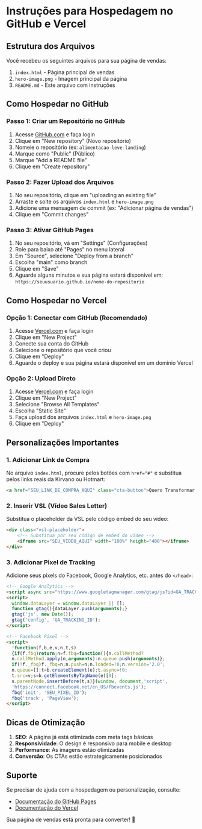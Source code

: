 # Instruções para Hospedagem no GitHub e Vercel

## Estrutura dos Arquivos

Você recebeu os seguintes arquivos para sua página de vendas:

1. `index.html` - Página principal de vendas
2. `hero-image.png` - Imagem principal da página
3. `README.md` - Este arquivo com instruções

## Como Hospedar no GitHub

### Passo 1: Criar um Repositório no GitHub

1. Acesse [GitHub.com](https://github.com) e faça login
2. Clique em "New repository" (Novo repositório)
3. Nomeie o repositório (ex: `alimentacao-leve-landing`)
4. Marque como "Public" (Público)
5. Marque "Add a README file"
6. Clique em "Create repository"

### Passo 2: Fazer Upload dos Arquivos

1. No seu repositório, clique em "uploading an existing file"
2. Arraste e solte os arquivos `index.html` e `hero-image.png`
3. Adicione uma mensagem de commit (ex: "Adicionar página de vendas")
4. Clique em "Commit changes"

### Passo 3: Ativar GitHub Pages

1. No seu repositório, vá em "Settings" (Configurações)
2. Role para baixo até "Pages" no menu lateral
3. Em "Source", selecione "Deploy from a branch"
4. Escolha "main" como branch
5. Clique em "Save"
6. Aguarde alguns minutos e sua página estará disponível em: `https://seuusuario.github.io/nome-do-repositorio`

## Como Hospedar no Vercel

### Opção 1: Conectar com GitHub (Recomendado)

1. Acesse [Vercel.com](https://vercel.com) e faça login
2. Clique em "New Project"
3. Conecte sua conta do GitHub
4. Selecione o repositório que você criou
5. Clique em "Deploy"
6. Aguarde o deploy e sua página estará disponível em um domínio Vercel

### Opção 2: Upload Direto

1. Acesse [Vercel.com](https://vercel.com) e faça login
2. Clique em "New Project"
3. Selecione "Browse All Templates"
4. Escolha "Static Site"
5. Faça upload dos arquivos `index.html` e `hero-image.png`
6. Clique em "Deploy"

## Personalizações Importantes

### 1. Adicionar Link de Compra

No arquivo `index.html`, procure pelos botões com `href="#"` e substitua pelos links reais da Kirvano ou Hotmart:

```html
<a href="SEU_LINK_DE_COMPRA_AQUI" class="cta-button">Quero Transformar Minha Alimentação!</a>
```

### 2. Inserir VSL (Vídeo Sales Letter)

Substitua o placeholder da VSL pelo código embed do seu vídeo:

```html
<div class="vsl-placeholder">
    <!-- Substitua por seu código de embed do vídeo -->
    <iframe src="SEU_VIDEO_AQUI" width="100%" height="400"></iframe>
</div>
```

### 3. Adicionar Pixel de Tracking

Adicione seus pixels do Facebook, Google Analytics, etc. antes do `</head>`:

```html
<!-- Google Analytics -->
<script async src="https://www.googletagmanager.com/gtag/js?id=GA_TRACKING_ID"></script>
<script>
  window.dataLayer = window.dataLayer || [];
  function gtag(){dataLayer.push(arguments);}
  gtag('js', new Date());
  gtag('config', 'GA_TRACKING_ID');
</script>

<!-- Facebook Pixel -->
<script>
  !function(f,b,e,v,n,t,s)
  {if(f.fbq)return;n=f.fbq=function(){n.callMethod?
  n.callMethod.apply(n,arguments):n.queue.push(arguments)};
  if(!f._fbq)f._fbq=n;n.push=n;n.loaded=!0;n.version='2.0';
  n.queue=[];t=b.createElement(e);t.async=!0;
  t.src=v;s=b.getElementsByTagName(e)[0];
  s.parentNode.insertBefore(t,s)}(window, document,'script',
  'https://connect.facebook.net/en_US/fbevents.js');
  fbq('init', 'SEU_PIXEL_ID');
  fbq('track', 'PageView');
</script>
```

## Dicas de Otimização

1. **SEO**: A página já está otimizada com meta tags básicas
2. **Responsividade**: O design é responsivo para mobile e desktop
3. **Performance**: As imagens estão otimizadas
4. **Conversão**: Os CTAs estão estrategicamente posicionados

## Suporte

Se precisar de ajuda com a hospedagem ou personalização, consulte:
- [Documentação do GitHub Pages](https://docs.github.com/en/pages)
- [Documentação do Vercel](https://vercel.com/docs)

Sua página de vendas está pronta para converter! 🚀

